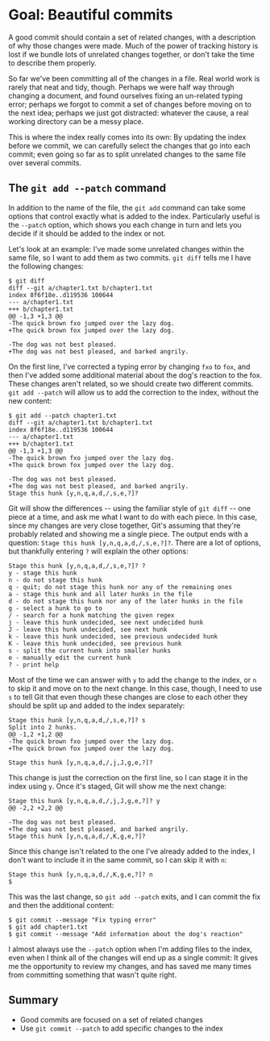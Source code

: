 # Goal: Beautiful commits

A good commit should contain a set of related changes, with a description of why
those changes were made. Much of the power of tracking history is lost if we
bundle lots of unrelated changes together, or don't take the time to describe
them properly.

So far we've been committing all of the changes in a file. Real world work is
rarely that neat and tidy, though. Perhaps we were half way through changing a
document, and found ourselves fixing an un-related typing error; perhaps we
forgot to commit a set of changes before moving on to the next idea; perhaps we
just got distracted: whatever the cause, a real working directory can be a messy
place.

This is where the index really comes into its own: By updating the index before
we commit, we can carefully select the changes that go into each commit; even
going so far as to split unrelated changes to the same file over several
commits.

## The `git add --patch` command

In addition to the name of the file, the `git add` command can take some
options that control exactly what is added to the index. Particularly useful is
the `--patch` option, which shows you each change in turn and lets you decide if
it should be added to the index or not.

Let's look at an example: I've made some unrelated changes within the same file,
so I want to add them as two commits. `git diff` tells me I have the following
changes:

    $ git diff
    diff --git a/chapter1.txt b/chapter1.txt
    index 8f6f18e..d119536 100644
    --- a/chapter1.txt
    +++ b/chapter1.txt
    @@ -1,3 +1,3 @@
    -The quick brown fxo jumped over the lazy dog.
    +The quick brown fox jumped over the lazy dog.

    -The dog was not best pleased.
    +The dog was not best pleased, and barked angrily.

On the first line, I've corrected a typing error by changing `fxo` to `fox`, and
then I've added some additional material about the dog's reaction to the fox.
These changes aren't related, so we should create two different commits. `git
add --patch` will allow us to add the correction to the index, without the new
content:

    $ git add --patch chapter1.txt
    diff --git a/chapter1.txt b/chapter1.txt
    index 8f6f18e..d119536 100644
    --- a/chapter1.txt
    +++ b/chapter1.txt
    @@ -1,3 +1,3 @@
    -The quick brown fxo jumped over the lazy dog.
    +The quick brown fox jumped over the lazy dog.

    -The dog was not best pleased.
    +The dog was not best pleased, and barked angrily.
    Stage this hunk [y,n,q,a,d,/,s,e,?]?

Git will show the differences -- using the familiar style of `git diff` -- one
piece at a time, and ask me what I want to do with each piece. In this case,
since my changes are very close together, Git's assuming that they're probably
related and showing me a single piece. The output ends with a question: `Stage
this hunk [y,n,q,a,d,/,s,e,?]?`. There are a lot of options, but thankfully
entering `?` will explain the other options:

    Stage this hunk [y,n,q,a,d,/,s,e,?]? ?
    y - stage this hunk
    n - do not stage this hunk
    q - quit; do not stage this hunk nor any of the remaining ones
    a - stage this hunk and all later hunks in the file
    d - do not stage this hunk nor any of the later hunks in the file
    g - select a hunk to go to
    / - search for a hunk matching the given regex
    j - leave this hunk undecided, see next undecided hunk
    J - leave this hunk undecided, see next hunk
    k - leave this hunk undecided, see previous undecided hunk
    K - leave this hunk undecided, see previous hunk
    s - split the current hunk into smaller hunks
    e - manually edit the current hunk
    ? - print help

Most of the time we can answer with `y` to add the change to the index, or `n`
to skip it and move on to the next change. In this case, though, I need to use
`s` to tell Git that even though these changes are close to each other they
should be split up and added to the index separately:

    Stage this hunk [y,n,q,a,d,/,s,e,?]? s
    Split into 2 hunks.
    @@ -1,2 +1,2 @@
    -The quick brown fxo jumped over the lazy dog.
    +The quick brown fox jumped over the lazy dog.

    Stage this hunk [y,n,q,a,d,/,j,J,g,e,?]?

This change is just the correction on the first line, so I can stage it in the
index using `y`. Once it's staged, Git will show me the next change:

    Stage this hunk [y,n,q,a,d,/,j,J,g,e,?]? y
    @@ -2,2 +2,2 @@

    -The dog was not best pleased.
    +The dog was not best pleased, and barked angrily.
    Stage this hunk [y,n,q,a,d,/,K,g,e,?]?

Since this change isn't related to the one I've already added to the index, I
don't want to include it in the same commit, so I can skip it with `n`:

    Stage this hunk [y,n,q,a,d,/,K,g,e,?]? n
    $

This was the last change, so `git add --patch` exits, and I can commit the fix
and then the additional content:

    $ git commit --message "Fix typing error"
    $ git add chapter1.txt
    $ git commit --message "Add information about the dog's reaction"

I almost always use the `--patch` option when I'm adding files to the index,
even when I think all of the changes will end up as a single commit: It gives me
the opportunity to review my changes, and has saved me many times from
committing something that wasn't quite right.

## Summary

* Good commits are focused on a set of related changes
* Use `git commit --patch` to add specific changes to the index

